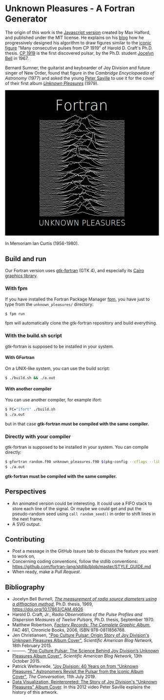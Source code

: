 # Unknown Pleasures - A Fortran Generator

The origin of this work is the [Javascript version](https://github.com/MaxHalford/procedural-art/blob/master/3_unknown_pleasures.html) created by Max Halford, and published under the MIT license. He explains on his [blog](https://maxhalford.github.io/blog/unknown-pleasures/) how he progressively designed his algorithm to draw figures similar to the [iconic figure](http://cococubed.asu.edu/pix_pages/joy_division_unknown_pleasures.shtml) "Many consecutive pulses from CP 1919" of Harold D. Craft's Ph.D. thesis. [CP 1919](https://en.wikipedia.org/wiki/PSR_B1919%2B21) is the first discovered pulsar, by the Ph.D. student [Jocelyn Bell](https://en.wikipedia.org/wiki/Jocelyn_Bell_Burnell) in 1967.

Bernard Sumner, the guitarist and keyboarder of Joy Division and future singer of New Order, found that figure in the *Cambridge Encyclopaedia of Astronomy* (1977) and asked the young [Peter Saville](https://en.wikipedia.org/wiki/Peter_Saville_(graphic_designer)) to  use it for the cover of their first album [_Unknown Pleasures_](https://en.wikipedia.org/wiki/Unknown_Pleasures) (1979).

![Fortran generated Unknown Pleasures](screenshots/Fortran_unknown_pleasures_text_medium.png)
	
In Memoriam Ian Curtis (1956-1980).

## Build and run

Our Fortran version uses [gtk-fortran](https://github.com/vmagnin/gtk-fortran/wiki) (GTK 4), and especially its [Cairo graphics library](https://www.cairographics.org/).

### With fpm

If you have installed the Fortran Package Manager [fpm](https://fpm.fortran-lang.org/), you have just to type from the `unknown_pleasures/` directory:

```bash
$ fpm run
```

fpm will automatically clone the gtk-fortran repository and build everything.

### With the build.sh script

gtk-fortran is supposed to be installed in your system.

#### With GFortran

On a UNIX-like system, you can use the build script:

```bash
$ ./build.sh && ./a.out
```

#### With another compiler

You can use another compiler, for example ifort:

```bash
$ FC="ifort" ./build.sh
$ ./a.out
```
but in that case **gtk-fortran must be compiled with the same compiler.**

### Directly with your compiler

gtk-fortran is supposed to be installed in your system. You can compile directly:

```bash
$ gfortran random.f90 unknown_pleasures.f90 $(pkg-config --cflags --libs gtk-4-fortran)
$ ./a.out
```

**gtk-fortran must be compiled with the same compiler.**

## Perspectives

* An animated version could be interesting. It could use a FIFO stack to store each line of the signal. Or maybe we could get and put the pseudo-random seed using `call random_seed()` in order to shift lines in the next frame.
* A SVG output.

## Contributing

* Post a message in the GitHub *Issues* tab to discuss the feature you want to work on,
* Concerning coding conventions, follow the stdlib conventions:
https://github.com/fortran-lang/stdlib/blob/master/STYLE_GUIDE.md
* When ready, make a *Pull Request*.


## Bibliography
* Jocelyn Bell Burnell, [*The measurement of radio source diameters using a diffraction method*](https://www.repository.cam.ac.uk/handle/1810/260694), Ph.D. thesis, 1969, https://doi.org/10.17863/CAM.4926 
* Harold D. Craft, Jr., *Radio Observations of the Pulse Profiles and Dispersion Measures of Twelve Pulsars,* Ph.D. thesis, September 1970.
* Matthew Robertson, [_Factory Records: The Complete Graphic Album_](https://factoryrecords.org/cerysmatic/fac461_factory_records_the_complete_graphic_album.php), FAC 461, Chronicle Books, 2006,  ISBN‎ 978-0811856768.
* Jen Christiansen, ["Pop Culture Pulsar: Origin Story of Joy Division's Unknown Pleasures Album Cover"](https://blogs.scientificamerican.com/sa-visual/pop-culture-pulsar-origin-story-of-joy-division-s-unknown-pleasures-album-cover-video/), *Scientific American Blog Network,* 18th February 2015.
* ———. ["Pop Culture Pulsar: The Science Behind Joy Division’s Unknown Pleasures Album Cover"]( https://blogs.scientificamerican.com/sa-visual/pop-culture-pulsar-the-science-behind-joy-division-s-unknown-pleasures-album-cover/), *Scientific American Blog Network,* 13th October 2015.
* Patrick Weltevrede, ["Joy Division: 40 Years on from “Unknown Pleasures,” Astronomers Revisit the Pulsar from the Iconic Album Cover"](https://theconversation.com/joy-division-40-years-on-from-unknown-pleasures-astronomers-have-revisited-the-pulsar-from-the-iconic-album-cover-119861), *The Conversation,* 11th July 2019.
* [Data Visualization, Reinterpreted: The Story of Joy Division's "Unknown Pleasures" Album Cover](https://www.youtube.com/watch?v=BxyDT11RD04). In this 2012 video Peter Saville explains the history of this artwork.
